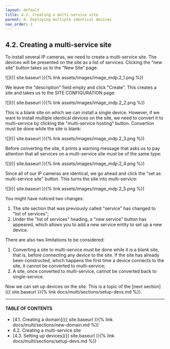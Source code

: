 ```yaml
---
layout: default
title: 4.2. Creating a multi-service site
parent: 4. Deploying multiple identical devices
nav_order: 2
---
```


## 4.2. Creating a multi-service site

To install several IP cameras, we need to create a multi-service site. The devices will be presented on the site as a list of services. Clicking the “new site” button takes us to the “New Site” page:

![]({{ site.baseurl }}{% link assets/images/image_mdp.2_1.png %})

We leave the "description" field empty and click "Create". This creates a site and takes us to the SITE CONFIGURATION page:  

![]({{ site.baseurl }}{% link assets/images/image_mdp.2_2.png %})

This is a blank site on which we can install a single device. However, if we want to install multiple identical devices on the site, we need to convert it to multi-service by clicking the "multi-service hosting" button. Convertion must be done while the site is blank:  

![]({{ site.baseurl }}{% link assets/images/image_mdp.2_3.png %})

Before converting the site, it prints a warning message that asks us to pay attention that all services on a multi-service site must be of the same type:  

![]({{ site.baseurl }}{% link assets/images/image_mdp.2_4.png %})

Since all of our IP cameras are identical, we go ahead and click the "set as multi-service site" button. This turns the site into multi-service:  

![]({{ site.baseurl }}{% link assets/images/image_mdp.2_5.png %})

You might have noticed two changes:  
1.	The site section that was previously called "service" has changed to "list of services";
2.	Under the "list of services" heading, a "new service" button has appeared, which allows you to add a new service entity to set up a new device.  

There are also two limitations to be considered:
1.	Converting a site to multi-service must be done while it is a blank site, that is, before connecting any device to the site. If the site has already been constructed, which happens the first time a device connects to the site, it cannot be converted to multi-service;
2.	A site, once converted to multi-service, cannot be converted back to single-service.  

Now we can set up devices on the site. This is a topic of the [next section]({{ site.baseurl }}{% link docs/multi/sections/setup-devs.md %}).

---
#### TABLE OF CONTENTS
* [4.1. Creating a domain]({{ site.baseurl }}{% link docs/multi/sections/new-domain.md %})
* 4.2. Creating a multi-service site
* [4.3. Setting up devices]({{ site.baseurl }}{% link docs/multi/sections/setup-devs.md %})

